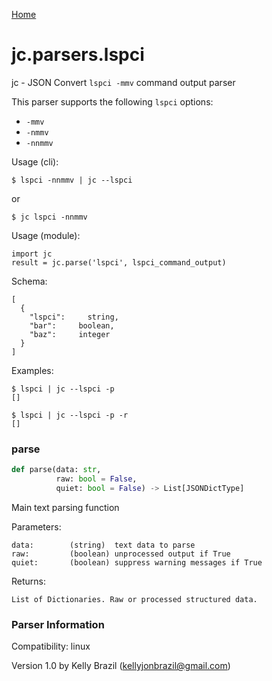 [Home](https://kellyjonbrazil.github.io/jc/)
<a id="jc.parsers.lspci"></a>

# jc.parsers.lspci

jc - JSON Convert `lspci -mmv` command output parser

This parser supports the following `lspci` options:
- `-mmv`
- `-nmmv`
- `-nnmmv`

Usage (cli):

    $ lspci -nnmmv | jc --lspci

or

    $ jc lspci -nnmmv

Usage (module):

    import jc
    result = jc.parse('lspci', lspci_command_output)

Schema:

    [
      {
        "lspci":     string,
        "bar":     boolean,
        "baz":     integer
      }
    ]

Examples:

    $ lspci | jc --lspci -p
    []

    $ lspci | jc --lspci -p -r
    []

<a id="jc.parsers.lspci.parse"></a>

### parse

```python
def parse(data: str,
          raw: bool = False,
          quiet: bool = False) -> List[JSONDictType]
```

Main text parsing function

Parameters:

    data:        (string)  text data to parse
    raw:         (boolean) unprocessed output if True
    quiet:       (boolean) suppress warning messages if True

Returns:

    List of Dictionaries. Raw or processed structured data.

### Parser Information
Compatibility:  linux

Version 1.0 by Kelly Brazil (kellyjonbrazil@gmail.com)
